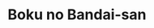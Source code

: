 --- 
title: "Boku no Bandai-san"
publishdate: "2019-7-22T16:48:46+02:00"
src: "https://365manga.net/manga/boku-no-bandai-san"
image: "https://data.365manga.net/images/thumbnails/6892-boku-no-bandai-san.jpg"
description: "Mochidzuki Renta is an aspiring college student, trying to support himself while studying for the entrance exam of his preferred school. He's started renting the spare room in the Hanano bath house. What this means is that he's living with the sweet, hardworking, innocent, and quite beautiful Bandai Sakurako, who runs the bathhouse. They are growing to like each other more and more, but one thing could potentially sabotage their…"
---